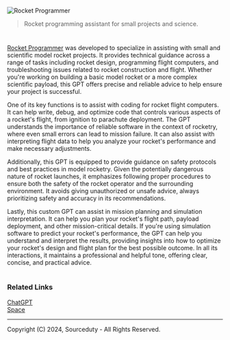 ![Rocket Programmer](https://github.com/user-attachments/assets/5c6b3994-9fc6-4e7b-ab4b-b7b5978829be)

> Rocket programming assistant for small projects and science. 

#

[Rocket Programmer](https://chatgpt.com/g/g-TWicai9SW-rocket-programmer) was developed to specialize in assisting with small and scientific model rocket projects. It provides technical guidance across a range of tasks including rocket design, programming flight computers, and troubleshooting issues related to rocket construction and flight. Whether you're working on building a basic model rocket or a more complex scientific payload, this GPT offers precise and reliable advice to help ensure your project is successful.

One of its key functions is to assist with coding for rocket flight computers. It can help write, debug, and optimize code that controls various aspects of a rocket's flight, from ignition to parachute deployment. The GPT understands the importance of reliable software in the context of rocketry, where even small errors can lead to mission failure. It can also assist with interpreting flight data to help you analyze your rocket's performance and make necessary adjustments.

Additionally, this GPT is equipped to provide guidance on safety protocols and best practices in model rocketry. Given the potentially dangerous nature of rocket launches, it emphasizes following proper procedures to ensure both the safety of the rocket operator and the surrounding environment. It avoids giving unauthorized or unsafe advice, always prioritizing safety and accuracy in its recommendations.

Lastly, this custom GPT can assist in mission planning and simulation interpretation. It can help you plan your rocket's flight path, payload deployment, and other mission-critical details. If you're using simulation software to predict your rocket's performance, the GPT can help you understand and interpret the results, providing insights into how to optimize your rocket's design and flight plan for the best possible outcome. In all its interactions, it maintains a professional and helpful tone, offering clear, concise, and practical advice.

#
### Related Links

[ChatGPT](https://github.com/sourceduty/ChatGPT)
<br>
[Space](https://github.com/sourceduty/Space)

***
Copyright (C) 2024, Sourceduty - All Rights Reserved.
